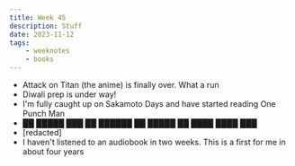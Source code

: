 ```yaml
---
title: Week 45
description: Stuff
date: 2023-11-12
tags:
    - weeknotes
    - books
---
```

- Attack on Titan (the anime) is finally over. What a run
- Diwali prep is under way!
- I'm fully caught up on Sakamoto Days and have started reading One Punch Man
- ██ █████ ███ ██ ██████ ██ █████ ██ ████ ████ ███
- [redacted]
- I haven't listened to an audiobook in two weeks. This is a first for me in about four years
